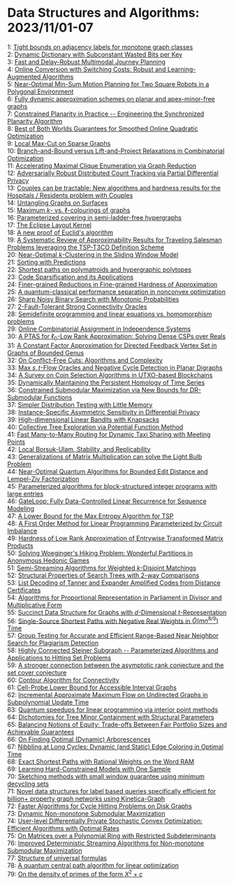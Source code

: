 # Data Structures and Algorithms: 2023/11/01-07  
1: [Tight bounds on adjacency labels for monotone graph classes](https://doi.org/10.48550/arXiv.2310.20522)  
2: [Dynamic Dictionary with Subconstant Wasted Bits per Key](https://doi.org/10.48550/arXiv.2310.20536)  
3: [Fast and Delay-Robust Multimodal Journey Planning](https://doi.org/10.48550/arXiv.2310.20554)  
4: [Online Conversion with Switching Costs: Robust and Learning-Augmented  Algorithms](https://doi.org/10.48550/arXiv.2310.20598)  
5: [Near-Optimal Min-Sum Motion Planning for Two Square Robots in a  Polygonal Environment](https://doi.org/10.48550/arXiv.2310.20615)  
6: [Fully dynamic approximation schemes on planar and apex-minor-free graphs](https://doi.org/10.48550/arXiv.2310.20623)  
7: [Constrained Planarity in Practice -- Engineering the Synchronized  Planarity Algorithm](https://doi.org/10.48550/arXiv.2310.20632)  
8: [Best of Both Worlds Guarantees for Smoothed Online Quadratic  Optimization](https://doi.org/10.48550/arXiv.2311.00181)  
9: [Local Max-Cut on Sparse Graphs](https://doi.org/10.48550/arXiv.2311.00182)  
10: [Branch-and-Bound versus Lift-and-Project Relaxations in Combinatorial  Optimization](https://doi.org/10.48550/arXiv.2311.00185)  
11: [Accelerating Maximal Clique Enumeration via Graph Reduction](https://doi.org/10.48550/arXiv.2311.00279)  
12: [Adversarially Robust Distributed Count Tracking via Partial Differential  Privacy](https://doi.org/10.48550/arXiv.2311.00346)  
13: [Couples can be tractable: New algorithms and hardness results for the  Hospitals / Residents problem with Couples](https://doi.org/10.48550/arXiv.2311.00405)  
14: [Untangling Graphs on Surfaces](https://doi.org/10.48550/arXiv.2311.00437)  
15: [Maximum $k$- vs. $\ell$-colourings of graphs](https://doi.org/10.48550/arXiv.2311.00440)  
16: [Parameterized covering in semi-ladder-free hypergraphs](https://doi.org/10.48550/arXiv.2311.00466)  
17: [The Eclipse Layout Kernel](https://doi.org/10.48550/arXiv.2311.00533)  
18: [A new proof of Euclid's algorithm](https://doi.org/10.48550/arXiv.2311.01474)  
19: [A Systematic Review of Approximability Results for Traveling Salesman  Problems leveraging the TSP-T3CO Definition Scheme](https://doi.org/10.48550/arXiv.2311.00604)  
20: [Near-Optimal $k$-Clustering in the Sliding Window Model](https://doi.org/10.48550/arXiv.2311.00642)  
21: [Sorting with Predictions](https://doi.org/10.48550/arXiv.2311.00749)  
22: [Shortest paths on polymatroids and hypergraphic polytopes](https://doi.org/10.48550/arXiv.2311.00779)  
23: [Code Sparsification and its Applications](https://doi.org/10.48550/arXiv.2311.00788)  
24: [Finer-grained Reductions in Fine-grained Hardness of Approximation](https://doi.org/10.48550/arXiv.2311.00798)  
25: [A quantum-classical performance separation in nonconvex optimization](https://doi.org/10.48550/arXiv.2311.00811)  
26: [Sharp Noisy Binary Search with Monotonic Probabilities](https://doi.org/10.48550/arXiv.2311.00840)  
27: [$2$-Fault-Tolerant Strong Connectivity Oracles](https://doi.org/10.48550/arXiv.2311.00854)  
28: [Semidefinite programming and linear equations vs. homomorphism problems](https://doi.org/10.48550/arXiv.2311.00882)  
29: [Online Combinatorial Assignment in Independence Systems](https://doi.org/10.48550/arXiv.2311.00890)  
30: [A PTAS for $\ell_0$-Low Rank Approximation: Solving Dense CSPs over  Reals](https://doi.org/10.48550/arXiv.2311.00892)  
31: [A Constant Factor Approximation for Directed Feedback Vertex Set in  Graphs of Bounded Genus](https://doi.org/10.48550/arXiv.2311.01026)  
32: [On Conflict-Free Cuts: Algorithms and Complexity](https://doi.org/10.48550/arXiv.2311.01077)  
33: [Max $s,t$-Flow Oracles and Negative Cycle Detection in Planar Digraphs](https://doi.org/10.48550/arXiv.2311.01094)  
34: [A Survey on Coin Selection Algorithms in UTXO-based Blockchains](https://doi.org/10.48550/arXiv.2311.01113)  
35: [Dynamically Maintaining the Persistent Homology of Time Series](https://doi.org/10.48550/arXiv.2311.01115)  
36: [Constrained Submodular Maximization via New Bounds for DR-Submodular  Functions](https://doi.org/10.48550/arXiv.2311.01129)  
37: [Simpler Distribution Testing with Little Memory](https://doi.org/10.48550/arXiv.2311.01145)  
38: [Instance-Specific Asymmetric Sensitivity in Differential Privacy](https://doi.org/10.48550/arXiv.2311.14681)  
39: [High-dimensional Linear Bandits with Knapsacks](https://doi.org/10.48550/arXiv.2311.01327)  
40: [Collective Tree Exploration via Potential Function Method](https://doi.org/10.48550/arXiv.2311.01354)  
41: [Fast Many-to-Many Routing for Dynamic Taxi Sharing with Meeting Points](https://doi.org/10.48550/arXiv.2311.01581)  
42: [Local Borsuk-Ulam, Stability, and Replicability](https://doi.org/10.48550/arXiv.2311.01599)  
43: [Generalizations of Matrix Multiplication can solve the Light Bulb  Problem](https://doi.org/10.48550/arXiv.2311.01630)  
44: [Near-Optimal Quantum Algorithms for Bounded Edit Distance and Lempel-Ziv  Factorization](https://doi.org/10.48550/arXiv.2311.01793)  
45: [Parameterized algorithms for block-structured integer programs with  large entries](https://doi.org/10.48550/arXiv.2311.01890)  
46: [GateLoop: Fully Data-Controlled Linear Recurrence for Sequence Modeling](https://doi.org/10.48550/arXiv.2311.01927)  
47: [A Lower Bound for the Max Entropy Algorithm for TSP](https://doi.org/10.48550/arXiv.2311.01950)  
48: [A First Order Method for Linear Programming Parameterized by Circuit  Imbalance](https://doi.org/10.48550/arXiv.2311.01959)  
49: [Hardness of Low Rank Approximation of Entrywise Transformed Matrix  Products](https://doi.org/10.48550/arXiv.2311.01960)  
50: [Solving Woeginger's Hiking Problem: Wonderful Partitions in Anonymous  Hedonic Games](https://doi.org/10.48550/arXiv.2311.02067)  
51: [Semi-Streaming Algorithms for Weighted $k$-Disjoint Matchings](https://doi.org/10.48550/arXiv.2311.02073)  
52: [Structural Properties of Search Trees with 2-way Comparisons](https://doi.org/10.48550/arXiv.2311.02224)  
53: [List Decoding of Tanner and Expander Amplified Codes from Distance  Certificates](https://doi.org/10.48550/arXiv.2311.02263)  
54: [Algorithms for Proportional Representation in Parliament in Divisor and  Multiplicative Form](https://doi.org/10.48550/arXiv.2311.02279)  
55: [Succinct Data Structure for Graphs with $d$-Dimensional  $t$-Representation](https://doi.org/10.48550/arXiv.2311.02427)  
56: [Single-Source Shortest Paths with Negative Real Weights in  $\tilde{O}(mn^{8/9})$ Time](https://doi.org/10.48550/arXiv.2311.02520)  
57: [Group Testing for Accurate and Efficient Range-Based Near Neighbor  Search for Plagiarism Detection](https://doi.org/10.48550/arXiv.2311.02573)  
58: [Highly Connected Steiner Subgraph -- Parameterized Algorithms and  Applications to Hitting Set Problems](https://doi.org/10.48550/arXiv.2311.02708)  
59: [A stronger connection between the asymptotic rank conjecture and the set  cover conjecture](https://doi.org/10.48550/arXiv.2311.02774)  
60: [Contour Algorithm for Connectivity](https://doi.org/10.48550/arXiv.2311.02811)  
61: [Cell-Probe Lower Bound for Accessible Interval Graphs](https://doi.org/10.48550/arXiv.2311.02839)  
62: [Incremental Approximate Maximum Flow on Undirected Graphs in  Subpolynomial Update Time](https://doi.org/10.48550/arXiv.2311.03174)  
63: [Quantum speedups for linear programming via interior point methods](https://doi.org/10.48550/arXiv.2311.03215)  
64: [Dichotomies for Tree Minor Containment with Structural Parameters](https://doi.org/10.48550/arXiv.2311.03225)  
65: [Balancing Notions of Equity: Trade-offs Between Fair Portfolio Sizes and  Achievable Guarantees](https://doi.org/10.48550/arXiv.2311.03230)  
66: [On Finding Optimal (Dynamic) Arborescences](https://doi.org/10.48550/arXiv.2311.03262)  
67: [Nibbling at Long Cycles: Dynamic (and Static) Edge Coloring in Optimal  Time](https://doi.org/10.48550/arXiv.2311.03267)  
68: [Exact Shortest Paths with Rational Weights on the Word RAM](https://doi.org/10.48550/arXiv.2311.03321)  
69: [Learning Hard-Constrained Models with One Sample](https://doi.org/10.48550/arXiv.2311.03332)  
70: [Sketching methods with small window guarantee using minimum decycling  sets](https://doi.org/10.48550/arXiv.2311.03592)  
71: [Novel data structures for label based queries specifically efficient for  billion+ property graph networks using Kinetica-Graph](https://doi.org/10.48550/arXiv.2311.03631)  
72: [Faster Algorithms for Cycle Hitting Problems on Disk Graphs](https://doi.org/10.48550/arXiv.2311.03665)  
73: [Dynamic Non-monotone Submodular Maximization](https://doi.org/10.48550/arXiv.2311.03685)  
74: [User-level Differentially Private Stochastic Convex Optimization:  Efficient Algorithms with Optimal Rates](https://doi.org/10.48550/arXiv.2311.03797)  
75: [On Matrices over a Polynomial Ring with Restricted Subdeterminants](https://doi.org/10.48550/arXiv.2311.03845)  
76: [Improved Deterministic Streaming Algorithms for Non-monotone Submodular  Maximization](https://doi.org/10.48550/arXiv.2311.03895)  
77: [Structure of universal formulas](https://doi.org/10.48550/arXiv.2311.03910)  
78: [A quantum central path algorithm for linear optimization](https://doi.org/10.48550/arXiv.2311.03977)  
79: [On the density of primes of the form $X^2+c$](https://doi.org/10.48550/arXiv.2311.05647)  